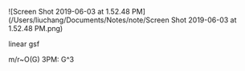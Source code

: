 ![Screen Shot 2019-06-03 at 1.52.48 PM](/Users/liuchang/Documents/Notes/note/Screen Shot 2019-06-03 at 1.52.48 PM.png)





linear gsf

m/r~O(G) 3PM: G^3


